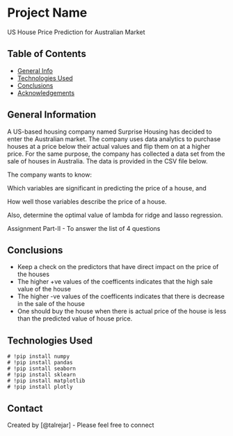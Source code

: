 # Project Name

US House Price Prediction for Australian Market


## Table of Contents
* [General Info](#general-information)
* [Technologies Used](#technologies-used)
* [Conclusions](#conclusions)
* [Acknowledgements](#acknowledgements)

<!-- You can include any other section that is pertinent to your problem -->

## General Information
A US-based housing company named Surprise Housing has decided to enter the Australian market. The company uses data analytics to purchase houses at a price below their actual values and flip them on at a higher price. For the same purpose, the company has collected a data set from the sale of houses in Australia. The data is provided in the CSV file below.


The company wants to know:

Which variables are significant in predicting the price of a house, and

How well those variables describe the price of a house.

Also, determine the optimal value of lambda for ridge and lasso regression.

Assignment Part-II - To answer the  list of 4 questions
<!-- You don't have to answer all the questions - just the ones relevant to your project. -->

## Conclusions
* Keep a check on the predictors that have direct impact on the price of the houses
* The higher +ve values of the coefficents indicates that the high sale value of the house
* The higher -ve values of the coefficents indicates that there is decrease in the sale of the house
* One should buy the house when there is actual price of the house is less than the predicted value of house price.

<!-- You don't have to answer all the questions - just the ones relevant to your project. -->


## Technologies Used
```
# !pip install numpy
# !pip install pandas
# !pip isntall seaborn
# !pip install sklearn
# !pip install matplotlib
# !pip install plotly

```

## Contact
Created by [@talrejar] - Please feel free to connect
